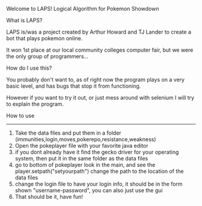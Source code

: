 Welcome to LAPS!
Logical
Algorithm
for
Pokemon
Showdown

What is LAPS?

LAPS is/was a project created by Arthur Howard and TJ Lander to create a bot that plays pokemon online.

It won 1st place at our local community colleges computer fair, but we were the only group of programmers...

How do I use this?

You probably don't want to, as of right now the program plays on a very basic level, and has bugs that stop it from functioning.

However if you want to try it out, or just mess around with selenium I will try to explain the program.

How to use
___
1. Take the data files and put them in a folder (immunities,login,moves,pokerepo,resistance,weakness)
2. Open the pokeplayer file with your favorite java editor
3. if you dont already have it find the gecko driver for your operating system, then put it in the same folder as the data files
4. go to bottom of pokeplayer look in the main, and see the player.setpath("setyourpath") change the path to the location of the data files
5. change the login file to have your login info, it should be in the form shown "username-password", you can also just use the gui
6. That should be it, have fun!

